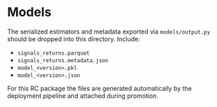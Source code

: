 # Models

The serialized estimators and metadata exported via `models/output.py` should be dropped into this directory. Include:

- `signals_returns.parquet`
- `signals_returns.metadata.json`
- `model_<version>.pkl`
- `model_<version>.json`

For this RC package the files are generated automatically by the deployment pipeline and attached during promotion.
